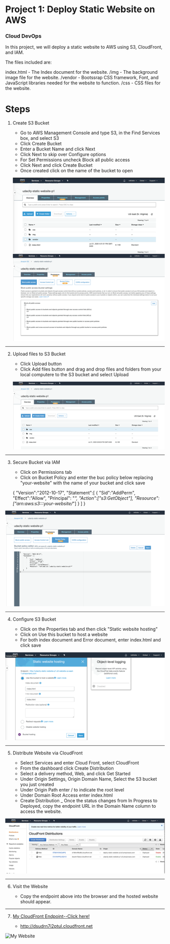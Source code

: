 # Project 1: Deploy Static Website on AWS

### Cloud DevOps

In this project, we will deploy a static website to AWS using S3, CloudFront, and IAM.

The files included are: 

index.html - The Index document for the website.
/img - The background image file for the website.
/vendor - Bootssrap CSS framework, Font, and JavaScript libraries needed for the website to function.
/css - CSS files for the website.


# Steps

1. Create S3 Bucket 
   - Go to AWS Management Console and type S3, in the Find Services box, and select S3
   - Click Create Bucket
   - Enter a Bucket Name and click Next
   - Click Next to skip over Configure options
   - For Set Permissions uncheck Block all public access
   - Click Next and click Create Bucket
   - Once created click on the name of the bucket to open

   ![Create](png/create.png)
   ![Block](png/block_off.png)


___



2. Upload files to S3 Bucket 

   - Click Upload button
   - Click Add files button and drag and drop files and folders from your local computere to the S3 bucket
   and select Upload 

   ![Bucket Files](png/bucket_files.png)
___


3. Secure Bucket via IAM

   - Click on Permissions tab 
   - Click on Bucket Policy and enter the buc policy below replacing "your-website" 
   with the name of your bucket and click save 
   
   {
  "Version":"2012-10-17",
  "Statement":[
    {
      "Sid":"AddPerm",
      "Effect":"Allow",
      "Principal": "*",
      "Action":["s3:GetObject"],
      "Resource":["arn:aws:s3:::your-website/*"]
    }
  ]
}

![Secure](png/secure.png)

___


4. Configure S3 Bucket 

   - Click on the Properties tab and then click "Static website hosting"
   - Click on Use this bucket to host a website
   - For both index document and Error document, enter index.html and click save

![static](png/static_hosting.png)

___


5. Distribute Website via CloudFront

   - Select Services and enter Cloud Front, select CloudFront 
   - From the dashboard click Create Distribution 
   - Select a delivery method, Web, and click Get Started
   - Under Origin Settings, Origin Domain Name, Select the S3 bucket you just created
   - Under Origin Path enter / to indicate the root level
   - Under Domain Root Access enter index.html
   - Create Distribution
   _ Once the status changes from In Progress to Deployed, copy the endpoint URL in the 
    Domain Name column to access the website. 

![Cloud Front](png/CloudFront.png)

___


6. Visit the Website 

   - Copy the endpoint above into the browser and the hosted website should appear. 

___


7. [My CloudFront Endpoint--Click here!](http://dsudrn7i2ptul.cloudfront.net)

    - http://dsudrn7i2ptul.cloudfront.net

![My Website](png/my_website.png)
